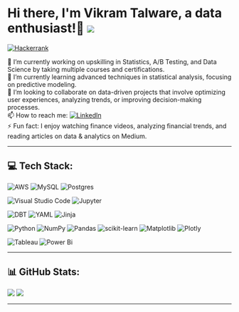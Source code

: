 # Hi there, I'm Vikram Talware, a data enthusiast!👋 [![](https://visitcount.itsvg.in/api?id=vikramtalware&icon=0&color=0)](https://visitcount.itsvg.in)

[![Hackerrank](https://img.shields.io/badge/-Hackerrank-2EC866?style=flat&logo=HackerRank&logoColor=white)](https://www.hackerrank.com/profile/vikramtalware)


🔭 I’m currently working on upskilling in Statistics, A/B Testing, and Data Science by taking multiple courses and certifications.<br/>
🌱 I’m currently learning advanced techniques in statistical analysis, focusing on predictive modeling.<br/>
🤝 I’m looking to collaborate on data-driven projects that involve optimizing user experiences, analyzing trends, or improving decision-making processes.<br/>
📫 How to reach me: [![LinkedIn](https://img.shields.io/badge/LinkedIn-%230077B5.svg?logo=linkedin&logoColor=white)](https://linkedin.com/in/VikramTalware) <br/>
⚡ Fun fact: I enjoy watching finance videos, analyzing financial trends, and reading articles on data & analytics on Medium.

---

## 💻 Tech Stack:

![AWS](https://img.shields.io/badge/AWS-%23FF9900.svg?style=flat&logo=amazon-aws&logoColor=white) ![MySQL](https://img.shields.io/badge/mysql-4479A1.svg?style=flat&logo=mysql&logoColor=white) ![Postgres](https://img.shields.io/badge/postgres-%23316192.svg?style=flat&logo=postgresql&logoColor=white) 

![Visual Studio Code](https://img.shields.io/badge/Visual_Studio_Code-0078D4?style=flat&logo=visual%20studio%20code&logoColor=white) ![Jupyter](https://img.shields.io/badge/Jupyter-F37626.svg?&style=flat&logo=Jupyter&logoColor=white)

![DBT](https://img.shields.io/badge/dbt-FF694B?style=flat&logo=dbt&logoColor=white) ![YAML](https://img.shields.io/badge/yaml-%23ffffff.svg?style=flat&logo=yaml&logoColor=151515) ![Jinja](https://img.shields.io/badge/jinja-white.svg?style=flat&logo=jinja&logoColor=black)

![Python](https://img.shields.io/badge/python-3670A0?style=flat&logo=python&logoColor=ffdd54) ![NumPy](https://img.shields.io/badge/numpy-%23013243.svg?style=flat&logo=numpy&logoColor=white) ![Pandas](https://img.shields.io/badge/pandas-%23150458.svg?style=flat&logo=pandas&logoColor=white) ![scikit-learn](https://img.shields.io/badge/scikit--learn-%23F7931E.svg?style=flat&logo=scikit-learn&logoColor=white) ![Matplotlib](https://img.shields.io/badge/Matplotlib-%23ffffff.svg?style=flat&logo=Matplotlib&logoColor=black) ![Plotly](https://img.shields.io/badge/Plotly-%233F4F75.svg?style=flat&logo=plotly&logoColor=white)

![Tableau](https://img.shields.io/badge/Tableau-E97627?style=flat&logo=Tableau&logoColor=white)
![Power Bi](https://img.shields.io/badge/Power_BI-F2C811?style=flat&logo=powerbi&logoColor=black)

---
## 📊 GitHub Stats:
![](https://github-readme-stats.vercel.app/api?username=vikramtalware&theme=github_dark&hide_border=true&include_all_commits=false&count_private=false) ![](https://github-readme-streak-stats.herokuapp.com/?user=vikramtalware&theme=github_dark&hide_border=true)

---
